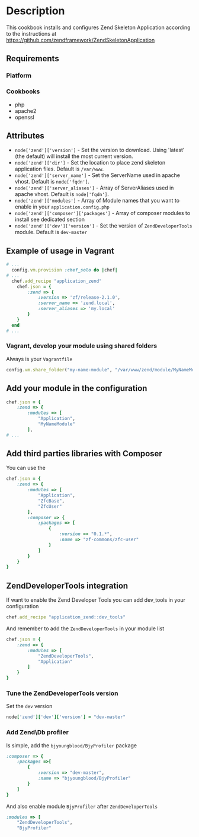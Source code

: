 # Description

This cookbook installs and configures Zend Skeleton Application according to the instructions at https://github.com/zendframework/ZendSkeletonApplication

## Requirements

### Platform

### Cookbooks

 * php
 * apache2
 * openssl

## Attributes

* `node['zend']['version']` - Set the version to download. Using 'latest' (the default) will install the most current version.
* `node['zend']['dir']` - Set the location to place zend skeleton application files. Default is `/var/www`.
* `node['zend']['server_name']` - Set the ServerName used in apache vhost. Default is `node['fqdn']`.
* `node['zend']['server_aliases']` - Array of ServerAliases used in apache vhost. Default is `node['fqdn']`.
* `node['zend']['modules']` - Array of Module names that you want to enable in your `application.config.php` 
* `node['zend']['composer']['packages']` - Array of composer modules to install see dedicated section
* `node['zend']['dev']['version']` - Set the version of `ZendDeveloperTools` module. Default is `dev-master`

## Example of usage in Vagrant

```ruby
# ...
  config.vm.provision :chef_solo do |chef|
# ...
  chef.add_recipe "application_zend"
	chef.json = {
		:zend => {
			:version => 'zf/release-2.1.0',
			:server_name => 'zend.local',
			:server_aliases => 'my.local'
		}
	}
  end
# ...
```

### Vagrant, develop your module using shared folders

Always is your `Vagrantfile`

```ruby
config.vm.share_folder("my-name-module", "/var/www/zend/module/MyNameModule", "../MyNameModule")
```

## Add your module in the configuration

```ruby
chef.json = {
	:zend => {
		:modules => [
			"Application",
			"MyNameModule"
		],
# ...
```

## Add third parties libraries with Composer

You can use the 

```ruby
chef.json = {
	:zend => {
		:modules => [
			"Application",
			"ZfcBase",
			"ZfcUser"
		],
		:composer => {
			:packages => [
				{
					:version => "0.1.*",
					:name => "zf-commons/zfc-user"
				}
			]
		}
	}
}
```

## ZendDeveloperTools integration

If want to enable the Zend Developer Tools you can add dev_tools in your
configuration

```ruby
chef.add_recipe "application_zend::dev_tools"
```

And remember to add the `ZendDeveloperTools` in your module list

```ruby
chef.json = {
	:zend => {
		:modules => [
			"ZendDeveloperTools",
			"Application"	
		]
	}
}
```

### Tune the ZendDeveloperTools version

Set the `dev` version

```ruby
node['zend']['dev']['version'] = "dev-master"
```

### Add Zend\Db profiler

Is simple, add the `bjyoungblood/BjyProfiler` package

```ruby
:composer => {
	:packages =>[
		{
			:version => "dev-master",
			:name => "bjyoungblood/BjyProfiler"
		}
	]
}
```

And also enable module `BjyProfiler` after `ZendDeveloperTools`

```ruby
:modules => [
	"ZendDeveloperTools",
	"BjyProfiler"
```
